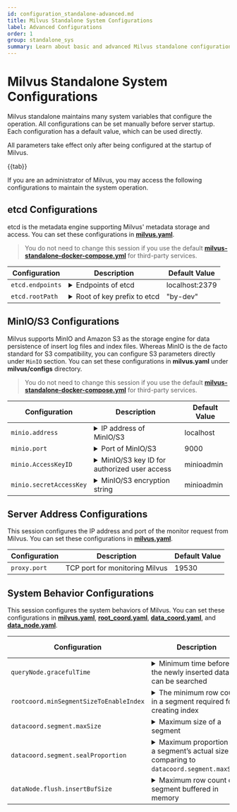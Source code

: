 ```yaml
---
id: configuration_standalone-advanced.md
title: Milvus Standalone System Configurations
label: Advanced Configurations
order: 1
group: standalone_sys
summary: Learn about basic and advanced Milvus standalone configurations.
---
```


# Milvus Standalone System Configurations

Milvus standalone maintains many system variables that configure the operation. All configurations can be set manually before server startup. Each configuration has a default value, which can be used directly.

<div class="alert note">
All parameters take effect only after being configured at the startup of Milvus.
</div>

{{tab}}





If you are an administrator of Milvus, you may access the following configurations to maintain the system operation.

## etcd Configurations

etcd is the metadata engine supporting Milvus' metadata storage and access. You can set these configurations in [**milvus.yaml**](https://github.com/milvus-io/milvus/blob/master/configs/milvus.yaml).


> You do not need to change this session if you use the default [**milvus-standalone-docker-compose.yml**](https://github.com/milvus-io/milvus/releases/download/v2.0.0-rc5-hotfix1/milvus-standalone-docker-compose.yml) for third-party services.

<table id="etcd">
<thead>
  <tr>     
    <th class="width20">Configuration</th>     
    <th class="width70">Description</th>     
    <th class="width10">Default Value</th>   
  </tr>
</thead>
<tbody>
	<tr>
		<td><code>etcd.endpoints</code></td>
		<td><details>
       <summary>Endpoints of etcd</summary>
       <li>Environment variable: <code>ETCD_ENDPOINTS</code></li>
       <li>Access etcd service with <code>etcd.endpoints</code>.</li>
       <li>etcd preferentially acquires valid address from environment variable <code>ETCD_ENDPOINTS</code> when Milvus is booted up.</li>
       <li>You can change this parameter as the endpoints of your own etcd cluster.</li>
      </details></td>
		<td>localhost:2379</td>
	</tr>
	<tr>
		<td><code>etcd.rootPath</code></td>
		<td><details>
       <summary>Root of key prefix to etcd</summary>
       <li>Milvus stores data in etcd with this root key prefix.</li>
       <li>Be careful with changing this configuration if you have used Milvus for a period of time. Changes to this configuration will affect your access to old data.</li>
       <li>We recommend changing this configuration before using Milvus for the first time.</li>
       <li>Set an easy-to-identify root key prefix for Milvus if etcd already exists. We recommend setting it as "<b>milvus-root</b>".</li>
      </details></td>
		<td>"by-dev"</td>
	</tr>
</tbody>
</table>


## MinIO/S3 Configurations

Milvus supports MinIO and Amazon S3 as the storage engine for data persistence of insert log files and index files. Whereas MinIO is the de facto standard for S3 compatibility, you can configure S3 parameters directly under `MinIO` section. You can set these configurations in **milvus.yaml** under **milvus/configs** directory.

> You do not need to change this session if you use the default [**milvus-standalone-docker-compose.yml**](https://github.com/milvus-io/milvus/releases/download/v2.0.0-rc5-hotfix1/milvus-standalone-docker-compose.yml) for third-party services.

<table id="minio">
<thead>
  <tr>     
    <th class="width20">Configuration</th>     
    <th class="width70">Description</th>     
    <th class="width10">Default Value</th>   
  </tr>
</thead>
<tbody>
  <tr>
<td><code>minio.address</code></td>
<td><details>
       <summary>IP address of MinIO/S3</summary>
       <li>Environment variable: <code>MINIO_ADDRESS</code></li>
       <li>Access MinIO/S3 service with <code>minio.address</code>. <code>minio.address</code> and <code>minio.port</code> together generate the valid access to MinIO/S3.</li>
       <li>MinIO preferentially acquires the valid address from the environment variable <code>MINIO_ADDRESS</code> when Milvus is booted up.</li>
       <li>Default value applies when MinIO/S3 and Milvus are running on the same network.</li>
       <li>Milvus 2.0 uses non-secure mode to access MinIO. Upcoming Milvus versions will support secure access to MinIO.</li>
      </details></td>
<td>localhost</td>
</tr>
<tr>
		<td><code>minio.port</code></td>
		<td><details>
       <summary>Port of MinIO/S3</summary>
       <li>Environment variable: <code>MINIO_ADDRESS</code></li>
       <li>Access MinIO/S3 service with <code>minio.address</code>. <code>minio.address</code> and <code>minio.port</code> together generate the valid access to MinIO/S3.</li>
       <li>MinIO preferentially acquires the valid port from the environment variable <code>MINIO_ADDRESS</code> when Milvus is booted up.</li>
      </details></td>
		<td>9000</td>
	</tr>
  <tr>
		<td><code>minio.AccessKeyID</code></td>
		<td><details>
       <summary>MinIO/S3 key ID for authorized user access</summary>
       <li>Environment variable: <code>MINIO_ACCESS_KEY</code></li>
       <li>Access key ID that MinIO/S3 issues to authorized users. <code>minio.accessKeyID</code> and <code>minio.secretAccessKey</code> together are used for identity authentication to access the MinIO/S3 service.</li>
       <li>This configuration must be set identical to the environment variable <code>MINIO_ACCESS_KEY</code>, which is necessary for booting up MinIO/S3. The default value applies to the MinIO/S3 service that boots up with the default <b>docker-compose.yml</b> provided by Milvus.</li>
      </details></td>
		<td>minioadmin</td>
	</tr>
  <tr>
		<td><code>minio.secretAccessKey</code></td>
		<td><details>
       <summary>MinIO/S3 encryption string</summary>
       <li>Environment variable: <code>MINIO_SECRET_KEY</code></li>
       <li>Secret key used to encrypt the signature string and verify the signature string on server. It must be kept strictly confidential and accessible only to the MinIO/S3 server and users.</li>
       <li>This configuration must be set identical to the environment variable <code>MINIO_SECRET_KEY</code>, which is necessary for booting up MinIO/S3. The default value applies to the MinIO/S3 service that boots up with the default <b>docker-compose.yml</b> provided by Milvus.</li>
      </details></td>
		<td>minioadmin</td>
	</tr>
</tbody>
</table>




## Server Address Configurations

This session configures the IP address and port of the monitor request from Milvus. You can set these configurations in [**milvus.yaml**](https://github.com/milvus-io/milvus/blob/master/configs/milvus.yaml).

<table id="server_address">
<thead>
  <tr>     
    <th class="width20">Configuration</th>     
    <th class="width70">Description</th>     
    <th class="width10">Default Value</th>   
  </tr>
</thead>
<tbody>
  <tr>
		<td><code>proxy.port</code></td>
		<td>TCP port for monitoring Milvus</td>
		<td>19530</td>
	</tr>
</tbody>
</table>


## System Behavior Configurations

This session configures the system behaviors of Milvus. You can set these configurations in [**milvus.yaml**](https://github.com/milvus-io/milvus/blob/master/configs/milvus.yaml), [**root_coord.yaml**](https://github.com/milvus-io/milvus/blob/master/configs/advanced/root_coord.yaml), [**data_coord.yaml**](https://github.com/milvus-io/milvus/blob/master/configs/advanced/data_coord.yaml), and [**data_node.yaml**](https://github.com/milvus-io/milvus/blob/master/configs/advanced/data_node.yaml).

<table id="system_behavior">
<thead>
  <tr>     
    <th class="width20">Configuration</th>     
    <th class="width70">Description</th>     
    <th class="width10">Default Value</th>   
  </tr>
</thead>
<tbody>
  <tr>
		<td><code>queryNode.gracefulTime</code></td>
		<td><details>
       <summary>Minimum time before the newly inserted data can be searched</summary>
       <li>Unit: ms</li>
       <li>Milvus executes this query command directly when the search message timestamp is earlier the query node system time.</li>
       <li>When the <code>search</code> message timestamp is later than the query node system time, the search message waits for the query node system time to advance until the time difference between them is less than the value set in <code>queryNode.gracefulTime</code>, and then Milvus executes the query demand.</li>
      </details></td>
		<td>1000</td>
	</tr>
  <tr>
		<td><code>rootcoord.minSegmentSizeToEnableIndex</code></td>
		<td><details>
       <summary>The minimum row count in a segment required for creating index</summary>
       <li>This parameter specifies the minimum row count in a log file required for creating segment index.</li>
      </details></td>
		<td>1024</td>
	</tr>
  <tr>
		<td><code>datacoord.segment.maxSize</code></td>
		<td><details>
       <summary>Maximum size of a segment</summary>
       <li>Unit: MB</li>
       <li><code>datacoord.segment.maxSize</code> and <code>datacoord.segment.sealProportion</code> together determine if a segment can be sealed. Generally, the segment size ranges from 384 MB to 512 MB.</li>
      </details></td>
		<td>512</td>
	</tr>
  <tr>
		<td><code>datacoord.segment.sealProportion</code></td>
		<td><details>
       <summary>Maximum proportion of a segment’s actual size comparing to <code>datacoord.segment.maxSize</code></summary>
       <li>When actual proportion is greater than the set value, the corresponding segment can be sealed.</li>
      </details></td>
		<td>0.75</td>
	</tr>
  <tr>
		<td><code>dataNode.flush.insertBufSize</code></td>
		<td><details>
       <summary>Maximum row count of a segment buffered in memory</summary>
       <li>Data node packs all buffered data into a binlog file and stores the file in MinIO/S3 when the row count of the data in memory exceeds this value.</li>
       <li>Setting this parameter is associated with the data size. If it is set too small, the system stores data in small size too frequently. If it is set too large, the system's demand for memory will increase.</li>
       <li>The default value applies to most scenarios. For a 128-dimensions floating-point vector, 32000 rows of data generate a binlog file of approximately 16 MB.</li>
      </details></td>
		<td>32000</td>
	</tr>
</tbody>
</table>
